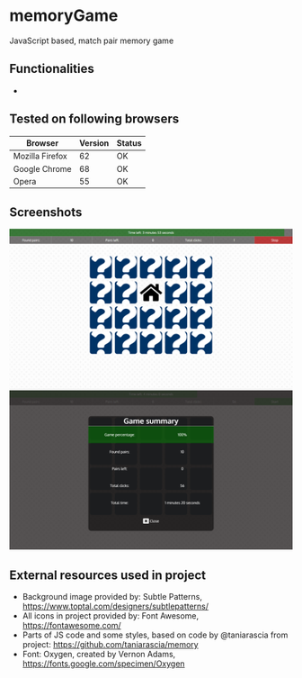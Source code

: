 # memoryGame

JavaScript based, match pair memory game

## Functionalities

*

## Tested on following browsers

| Browser  | Version  | Status |
|---|---|---|
|Mozilla Firefox|62|OK|
|Google Chrome|68|OK|
|Opera|55|OK|  

## Screenshots 

![Game window screenshoot](project_img/screen1.png)
![Finished game screenshoot](project_img/screen2.png)

## External resources used in project

* Background image provided by: Subtle Patterns, https://www.toptal.com/designers/subtlepatterns/
* All icons in project provided by: Font Awesome, https://fontawesome.com/
* Parts of JS code and some styles, based on code by @taniarascia from project: https://github.com/taniarascia/memory
* Font: Oxygen, created by Vernon Adams, https://fonts.google.com/specimen/Oxygen
